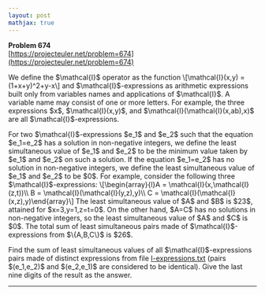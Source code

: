 ```yaml
---
layout: post
mathjax: true
---
```

**Problem 674**  
[https://projecteuler.net/problem=674](https://projecteuler.net/problem=674)

<p>We define the $\mathcal{I}$ operator as the function
\[\mathcal{I}(x,y) = (1+x+y)^2+y-x\]
and $\mathcal{I}$-expressions as arithmetic expressions built only from variables names and applications of $\mathcal{I}$. A variable name may consist of one or more letters. For example, the three expressions $x$, $\mathcal{I}(x,y)$, and $\mathcal{I}(\mathcal{I}(x,ab),x)$ are all $\mathcal{I}$-expressions.</p>

<p>For two $\mathcal{I}$-expressions $e_1$ and $e_2$ such that the equation $e_1=e_2$ has a solution in non-negative integers, we define the least simultaneous value of $e_1$ and $e_2$ to be the minimum value taken by $e_1$ and $e_2$ on such a solution. If the equation $e_1=e_2$ has no solution in non-negative integers, we define the least simultaneous value of $e_1$ and $e_2$ to be $0$. For example, consider the following three $\mathcal{I}$-expressions:
\[\begin{array}{l}A = \mathcal{I}(x,\mathcal{I}(z,t))\\
B = \mathcal{I}(\mathcal{I}(y,z),y)\\
C = \mathcal{I}(\mathcal{I}(x,z),y)\end{array}\]
The least simultaneous value of $A$ and $B$ is $23$, attained for $x=3,y=1,z=t=0$. On the other hand, $A=C$ has no solutions in non-negative integers, so the least simultaneous value of $A$ and $C$ is $0$. The total sum of least simultaneous pairs made of $\mathcal{I}$-expressions from $\{A,B,C\}$ is $26$.</p>

<p>Find the sum of least simultaneous values of all $\mathcal{I}$-expressions pairs made of distinct expressions from file <a href="project/resources/p674_i_expressions.txt">I-expressions.txt</a> (pairs $(e_1,e_2)$ and $(e_2,e_1)$ are considered to be identical). Give the last nine digits of the result as the answer.</p>

---
